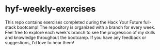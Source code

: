 # hyf-weekly-exercises
This repo contains  exercises completed during the Hack Your Future full-stack bootcamp! The repository is organized with a branch for every week.  Feel free to explore each week's branch to see the progression of my skills and knowledge throughout the bootcamp. If you have any feedback or suggestions, I'd love to hear them!  
